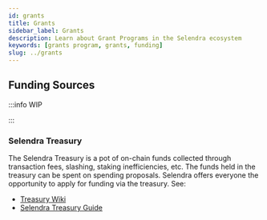 ```yaml
---
id: grants
title: Grants
sidebar_label: Grants
description: Learn about Grant Programs in the Selendra ecosystem
keywords: [grants program, grants, funding]
slug: ../grants
---
```


## Funding Sources

:::info
WIP

:::

### Selendra Treasury

The Selendra Treasury is a pot of on-chain funds collected through transaction fees, slashing,
staking inefficiencies, etc. The funds held in the treasury can be spent on spending proposals. 
Selendra offers everyone the opportunity to apply for funding via the treasury. See:

- [Treasury Wiki](../learn/learn-treasury.md)
- [Selendra Treasury Guide](https://docs.google.com/document/d/1IZykdp2cyQavcRyZd_dgNj5DcgxgZR6kAqGdcNARu1w)
